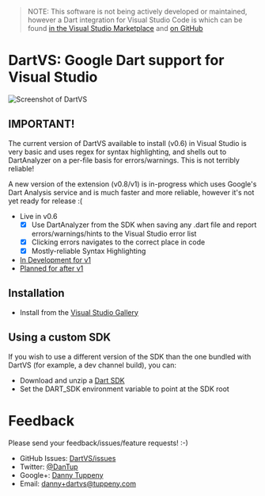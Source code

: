 > NOTE: This software is not being actively developed or maintained, however a Dart integration for Visual Studio Code is which can be found [in the Visual Studio Marketplace](https://marketplace.visualstudio.com/items?itemName=DanTup.dart-code) and [on GitHub](https://github.com/Dart-Code/Dart-Code)

DartVS: Google Dart support for Visual Studio
=========

![Screenshot of DartVS](DanTup.DartVS.Vsix/Screenshot.png)

## IMPORTANT!
The current version of DartVS available to install (v0.6) in Visual Studio is very basic and uses regex for syntax highlighting,
and shells out to DartAnalyzer on a per-file basis for errors/warnings. This is not terribly reliable!

A new version of the extension (v0.8/v1) is in-progress which uses Google's Dart Analysis service and is much faster and more reliable, however it's not yet ready for release :(

- Live in v0.6
  - [x] Use DartAnalyzer from the SDK when saving any .dart file and report errors/warnings/hints to the Visual Studio error list
  - [x] Clicking errors navigates to the correct place in code
  - [x] Mostly-reliable Syntax Highlighting
- [In Development for v1](/../../issues?q=is%3Aissue+milestone%3A0.8)
- [Planned for after v1](/../../issues?q=is%3Aissue+milestone%3APost-1.0)

## Installation
- Install from the [Visual Studio Gallery](http://visualstudiogallery.msdn.microsoft.com/69112f14-62d0-40fb-9ccc-03e3534e7121)

## Using a custom SDK
If you wish to use a different version of the SDK than the one bundled with DartVS (for example, a dev channel build), you can:
- Download and unzip a [Dart SDK](https://www.dartlang.org/tools/sdk/)
- Set the DART_SDK environment variable to point at the SDK root


Feedback
===
Please send your feedback/issues/feature requests! :-)

- GitHub Issues: [DartVS/issues](https://github.com/DartVS/DartVS/issues)
- Twitter: [@DanTup](https://twitter.com/DanTup)
- Google+: [Danny Tuppeny](http://profile.dantup.com/)
- Email: [danny+dartvs@tuppeny.com](mailto:danny+dartvs@tuppeny.com)
